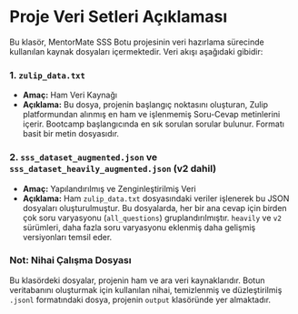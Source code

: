 # Proje Veri Setleri Açıklaması

Bu klasör, MentorMate SSS Botu projesinin veri hazırlama sürecinde kullanılan kaynak dosyaları içermektedir. Veri akışı aşağıdaki gibidir:

### 1. `zulip_data.txt`

- **Amaç:** Ham Veri Kaynağı
- **Açıklama:** Bu dosya, projenin başlangıç noktasını oluşturan, Zulip platformundan alınmış en ham ve işlenmemiş Soru-Cevap metinlerini içerir. Bootcamp başlangıcında en sık sorulan sorular bulunur. Formatı basit bir metin dosyasıdır.

### 2. `sss_dataset_augmented.json` ve `sss_dataset_heavily_augmented.json` (v2 dahil)

- **Amaç:** Yapılandırılmış ve Zenginleştirilmiş Veri
- **Açıklama:** Ham `zulip_data.txt` dosyasındaki veriler işlenerek bu JSON dosyaları oluşturulmuştur. Bu dosyalarda, her bir ana cevap için birden çok soru varyasyonu (`all_questions`) gruplandırılmıştır. `heavily` ve `v2` sürümleri, daha fazla soru varyasyonu eklenmiş daha gelişmiş versiyonları temsil eder.

### Not: Nihai Çalışma Dosyası

Bu klasördeki dosyalar, projenin ham ve ara veri kaynaklarıdır. Botun veritabanını oluşturmak için kullanılan nihai, temizlenmiş ve düzleştirilmiş `.jsonl` formatındaki dosya, projenin `output` klasöründe yer almaktadır.